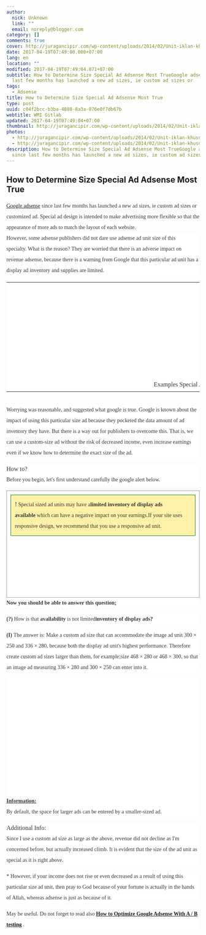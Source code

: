 ```yaml
---
author:
  nick: Unknown
  link: ""
  email: noreply@blogger.com
category: []
comments: true
cover: http://juragancipir.com/wp-content/uploads/2014/02/Unit-iklan-khusus.png
date: 2017-04-19T07:49:00.000+07:00
lang: en
location: ""
modified: 2017-04-19T07:49:04.071+07:00
subtitle: How to Determine Size Special Ad Adsense Most TrueGoogle adsense since
  last few months has launched a new ad sizes, ie custom ad sizes or
tags:
  - Adsense
title: How to Determine Size Special Ad Adsense Most True
type: post
uuid: c04f2bcc-b3ba-4888-8a3a-076e0f7db67b
webtitle: WMI Gitlab
updated: 2017-04-19T07:49:04+07:00
thumbnail: http://juragancipir.com/wp-content/uploads/2014/02/Unit-iklan-khusus.png
photos:
  - http://juragancipir.com/wp-content/uploads/2014/02/Unit-iklan-khusus.png
  - http://juragancipir.com/wp-content/uploads/2014/02/Unit-iklan-khusus.png
description: How to Determine Size Special Ad Adsense Most TrueGoogle adsense
  since last few months has launched a new ad sizes, ie custom ad sizes or
---
```


<div dir="ltr" style="text-align: left;" trbidi="on"><h2>How to Determine Size Special Ad Adsense Most True</h2><div><span class="notranslate"><span class="notranslate" style="background-color: white; color: #353535; font-family: &quot;merriweather&quot; , &quot;times new roman&quot; , &quot;times&quot; , serif; line-height: 28px;"><a href="http://www.webmanajemen.com/p/search.html?q=Adsense" target="_blank" rel="noopener noreferer nofollow">Google adsense</a> since last few months has launched a new ad sizes, ie custom ad sizes or customized ad.</span><span style="background-color: white; color: #353535; font-family: &quot;merriweather&quot; , &quot;times new roman&quot; , &quot;times&quot; , serif; line-height: 28px;">&nbsp;</span><span class="notranslate" style="background-color: white; color: #353535; font-family: &quot;merriweather&quot; , &quot;times new roman&quot; , &quot;times&quot; , serif; line-height: 28px;">Special ad design is intended to make advertising more flexible so that the appearance of more ads to match the layout of each website.</span><span style="background-color: white; color: #353535; font-family: &quot;merriweather&quot; , &quot;times new roman&quot; , &quot;times&quot; , serif; line-height: 28px;"></span></span><br><div style="background-color: white; color: #353535; font-family: Merriweather, 'Times New Roman', Times, serif; line-height: 28px; margin-bottom: 1em; padding: 0px;"><span class="notranslate"><span class="notranslate">However, some adsense publishers did not dare use adsense ad unit size of this specialty.</span>&nbsp;<span class="notranslate">What is the reason?</span>&nbsp;<span class="notranslate">They are worried that there is an adverse impact on revenue adsense, because there is a warning from Google that this particular ad unit has a display ad inventory and supplies are limited.</span></span></div><span class="notranslate"><table cellpadding="0" cellspacing="0" class="amp-wp-inline-e8473eaef17a742db2044c0d823a7b28" style="background-color: white; color: #353535; font-family: Merriweather, 'Times New Roman', Times, serif; line-height: 28px; margin-left: auto; margin-right: auto; text-align: center;"><tbody><tr><td class="amp-wp-inline-2f0158eb062d1ac553a7edcb8a744628"><amp-img class="amp-wp-enforced-sizes i-amphtml-element i-amphtml-layout-responsive i-amphtml-layout-size-defined i-amphtml-layout" height="240" sizes="(min-width: 400px) 400px, 100vw" src="http://juragancipir.com/wp-content/uploads/2014/02/Unit-iklan-khusus.png" style="display: block; margin: 0px auto; max-width: 100%; overflow: hidden !important; position: relative; width: 100vw;" width="400"><i-amphtml-sizer style="display: block; padding-top: 216px;"></i-amphtml-sizer><img class="i-amphtml-fill-content i-amphtml-replaced-content" src="http://juragancipir.com/wp-content/uploads/2014/02/Unit-iklan-khusus.png" style="border: none !important; bottom: 0px; display: block; height: 1px; left: 0px; margin: auto; min-height: 100%; min-width: 100%; padding: 0px !important; position: absolute; right: 0px; top: 0px; width: 1px;"></amp-img><br><div class="quads-location quads-ad4" id="quads-ad4"></div></td></tr><tr><td class="amp-wp-inline-2f0158eb062d1ac553a7edcb8a744628"><span class="notranslate">Examples Special Ad Unit Sizes</span></td></tr></tbody></table></span><br><div style="background-color: white; color: #353535; font-family: Merriweather, 'Times New Roman', Times, serif; line-height: 28px; margin-bottom: 1em; padding: 0px;"><span class="notranslate"><span class="notranslate">Worrying was reasonable, and suggested what google is true.</span>&nbsp;<span class="notranslate">Google is known about the impact of using this particular size ad because they pocketed the data amount of ad inventory they have.</span>&nbsp;<span class="notranslate">But there is a way out for publishers to overcome this.</span>&nbsp;<span class="notranslate">That is, we can use a custom-size ad without the risk of decreased income, even increase earnings even if we know how to determine the exact size of the ad.</span></span></div><span class="notranslate"></span><div style="background-color: white; color: #353535; font-family: Merriweather, 'Times New Roman', Times, serif; line-height: 28px; margin-bottom: 1em; padding: 0px;"><span class="notranslate"><span class="notranslate"><span class="amp-wp-inline-e83b3001d8045eddbc5ff9e9b885e24e" style="font-size: medium;">How to?</span></span></span><br><span class="notranslate"><span class="notranslate">Before you begin, let's first understand carefully the google alert below.</span></span></div><span class="notranslate"><div class="amp-wp-inline-165f5b8a45498fa4b986c418550f3ff5" style="background-color: white; border: 1px solid rgb(138, 155, 155); color: #353535; font-family: Merriweather, 'Times New Roman', Times, serif; line-height: 28px; padding: 10px;"><div class="amp-wp-inline-bcad458266bf6d698f4032ea222f151a" style="background-color: #fff1a8; border: 1px ridge rgb(0, 128, 0); padding: 10px;"><span class="notranslate"><span class="amp-wp-inline-e83b3001d8045eddbc5ff9e9b885e24e" style="font-size: medium;">!</span></span>&nbsp;<span class="notranslate">Special sized ad units may have a<b>limited inventory of display ads available</b>&nbsp;which can have a negative impact on your earnings.</span><span class="notranslate">If your site uses responsive design, we recommend that you use a responsive ad unit.</span></div><div style="margin-bottom: 1em; padding: 0px;"></div><div class="amp-wp-inline-4e7cf9905a12cc7ecb45883ae68f08db" style="clear: both; text-align: center;"><amp-img class="amp-wp-enforced-sizes i-amphtml-element i-amphtml-layout-responsive i-amphtml-layout-size-defined i-amphtml-layout" height="178" sizes="(min-width: 400px) 400px, 100vw" src="http://juragancipir.com/wp-content/uploads/2014/02/Unit-iklan-khusus-1.jpg" style="display: block; margin: 0px auto; max-width: 100%; overflow: hidden !important; position: relative; width: 100vw;" width="400"><i-amphtml-sizer style="display: block; padding-top: 136.15625px;"></i-amphtml-sizer><img class="i-amphtml-fill-content i-amphtml-replaced-content" src="http://juragancipir.com/wp-content/uploads/2014/02/Unit-iklan-khusus-1.jpg" style="border: none !important; bottom: 0px; display: block; height: 1px; left: 0px; margin: auto; min-height: 100%; min-width: 100%; padding: 0px !important; position: absolute; right: 0px; top: 0px; width: 1px;"></amp-img></div></div><div style="background-color: white; color: #353535; font-family: Merriweather, 'Times New Roman', Times, serif; line-height: 28px; margin-bottom: 1em; padding: 0px;"><span class="notranslate"><b>Now you should be able to answer this question;</b></span></div><div class="quads-location quads-ad2" id="quads-ad2" style="background-color: white; color: #353535; font-family: Merriweather, 'Times New Roman', Times, serif; line-height: 28px;"></div><div style="background-color: white; color: #353535; font-family: Merriweather, 'Times New Roman', Times, serif; line-height: 28px; margin-bottom: 1em; padding: 0px;"><span class="notranslate"><b>(?)</b>&nbsp;How is that&nbsp;<b>availability</b>&nbsp;is not limited<b>inventory of display ads?</b></span></div><div style="background-color: white; color: #353535; font-family: Merriweather, 'Times New Roman', Times, serif; line-height: 28px; margin-bottom: 1em; padding: 0px;"><span class="notranslate"><b>(I)</b>&nbsp;The answer is: Make a custom ad size that can accommodate the image ad unit 300 × 250 and 336 × 280, because both the display ad unit's highest performance.</span>&nbsp;<span class="notranslate">Therefore create custom ad sizes larger than them, for example;</span><span class="notranslate">size 468 × 280 or 468 × 300, so that an image ad measuring 336 × 280 and 300 × 250 can enter into it.</span></div><div class="amp-wp-inline-4e7cf9905a12cc7ecb45883ae68f08db" style="background-color: white; clear: both; color: #353535; font-family: Merriweather, 'Times New Roman', Times, serif; line-height: 28px; text-align: center;"><amp-img class="amp-wp-enforced-sizes i-amphtml-element i-amphtml-layout-responsive i-amphtml-layout-size-defined i-amphtml-layout" height="373" sizes="(min-width: 400px) 400px, 100vw" src="http://juragancipir.com/wp-content/uploads/2014/02/Unit-iklan-khusus-2.jpg" style="display: block; margin: 0px auto; max-width: 100%; overflow: hidden !important; position: relative; width: 100vw;" width="400"><i-amphtml-sizer style="display: block; padding-top: 305.859375px;"></i-amphtml-sizer><img class="i-amphtml-fill-content i-amphtml-replaced-content" src="http://juragancipir.com/wp-content/uploads/2014/02/Unit-iklan-khusus-2.jpg" style="border: none !important; bottom: 0px; display: block; height: 1px; left: 0px; margin: auto; min-height: 100%; min-width: 100%; padding: 0px !important; position: absolute; right: 0px; top: 0px; width: 1px;"></amp-img></div><div style="background-color: white; color: #353535; font-family: Merriweather, 'Times New Roman', Times, serif; line-height: 28px; margin-bottom: 1em; padding: 0px;"><span class="notranslate"><u><b>Information:</b></u></span><br><span class="notranslate">By default, the space for larger ads can be entered by a smaller-sized ad.</span></div><div style="background-color: white; color: #353535; font-family: Merriweather, 'Times New Roman', Times, serif; line-height: 28px; margin-bottom: 1em; padding: 0px;"><span class="notranslate"><span class="amp-wp-inline-e83b3001d8045eddbc5ff9e9b885e24e" style="font-size: medium;">Additional Info:</span></span><br><span class="notranslate">Since I use a custom ad size as large as the above, revenue did not decline as I'm concerned before, but actually increased climb.</span>&nbsp;<span class="notranslate">It is evident that the size of the ad unit as special as it is right above.</span></div><div style="background-color: white; color: #353535; font-family: Merriweather, 'Times New Roman', Times, serif; line-height: 28px; margin-bottom: 1em; padding: 0px;"><span class="notranslate">* However, if your income does not rise or even decreased as a result of using this particular size ad unit, then pray to God because of your fortune is actually in the hands of Allah, whereas adsense is just as because of it.</span></div><div style="background-color: white; color: #353535; font-family: Merriweather, 'Times New Roman', Times, serif; line-height: 28px; margin-bottom: 1em; padding: 0px;"><span class="notranslate">May be useful.</span>&nbsp;<span class="notranslate">Do not forget to read also&nbsp;<b><a href="http://google.at/search?q=How%20to%20Optimize%20Google%20Adsense%20With%20A%20/%20B%20testing" target="_blank" rel="noopener noreferer nofollow">How to Optimize Google Adsense With A / B testing</a></b>&nbsp;.</span></div></span></div></div>